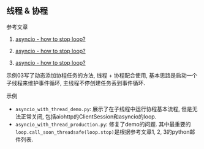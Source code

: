 ## 线程 & 协程

参考文章

1. [asyncio - how to stop loop?](https://mail.python.org/pipermail/python-list/2014-June/673627.html)

2. [asyncio - how to stop loop?](https://mail.python.org/pipermail/python-list/2014-June/673646.html)

3. [asyncio - how to stop loop?](https://mail.python.org/pipermail/python-list/2014-June/673682.html)

示例03写了动态添加协程任务的方法, 线程 + 协程配合使用, 基本思路是启动一个子线程来维护事件循环, 主线程不停创建任务丢到事件循环.

示例

- `asyncio_with_thread_demo.py`: 展示了在子线程中运行协程基本流程, 但是无法正常关闭, 包括aiohttp的ClientSession和asyncio的loop. 
- `asyncio_with_thread_production.py`: 修复了demo的问题. 其中最重要的`loop.call_soon_threadsafe(loop.stop)`是根据参考文章1, 2, 3的python邮件列表.
